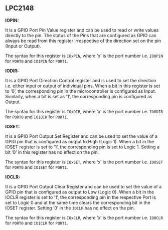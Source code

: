 ## LPC2148



**IOPIN:**

It is a GPIO Port Pin Value register and can be used to read or write values directly to the pin. The status of the Pins that are configured as GPIO can always be read from this register irrespective of the direction set on the pin (Input or Output).

The syntax for this register is `IOxPIN`, where ‘x’ is the port number i.e. `IO0PIN` for `PORT0` and `IO1PIN` for `PORT1`.

**IODIR:**

It is a GPIO Port Direction Control register and is used to set the direction i.e. either input or output of individual pins. When a bit in this register is set to ‘0’, the corresponding pin in the microcontroller is configured as Input. Similarly, when a bit is set as ‘1’, the corresponding pin is configured as Output.

The syntax for this register is `IOxDIR`, where ‘x’ is the port number i.e. `IO0DIR` for `PORT0` and `IO1DIR` for `PORT1`.

**IOSET:**

It is a GPIO Port Output Set Register and can be used to set the value of a GPIO pin that is configured as output to High (Logic 1). When a bit in the IOSET register is set to ‘1’, the corresponding pin is set to Logic 1. Setting a bit ‘0’ in this register has no effect on the pin.

The syntax for this register is `IOxSET`, where ‘x’ is the port number i.e. `IO0SET` for `PORT0` and `IO1SET` for `PORT1`.

**IOCLR:**

It is a GPIO Port Output Clear Register and can be used to set the value of a GPIO pin that is configured as output to Low (Logic 0). When a bit in the IOCLR register is set to ‘1’, the corresponding pin in the respective Port is set to Logic 0 and at the same time clears the corresponding bit in the IOSET register. Setting ‘0’ in the `IOCLR` has no effect on the pin.

The syntax for this register is `IOxCLR`, where ‘x’ is the port number i.e. `IO0CLR` for `PORT0` and `IO1CLR` for `PORT1`.
